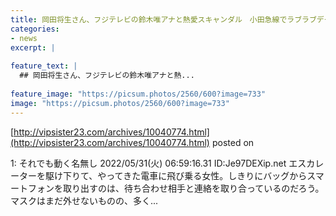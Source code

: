 ```yaml
---
title: 岡田将生さん、フジテレビの鈴木唯アナと熱愛スキャンダル　小田急線でラブラブデート
categories:
- news
excerpt: |
  
feature_text: |
  ## 岡田将生さん、フジテレビの鈴木唯アナと熱...
  
feature_image: "https://picsum.photos/2560/600?image=733"
image: "https://picsum.photos/2560/600?image=733"
---
```


[http://vipsister23.com/archives/10040774.html](http://vipsister23.com/archives/10040774.html)
posted on 

<!--more-->

1: それでも動く名無し 2022/05/31(火) 06:59:16.31 ID:Je97DEXip.net エスカレーターを駆け下りて、やってきた電車に飛び乗る女性。しきりにバッグからスマートフォンを取り出すのは、待ち合わせ相手と連絡を取り合っているのだろう。 マスクはまだ外せないものの、多く...
